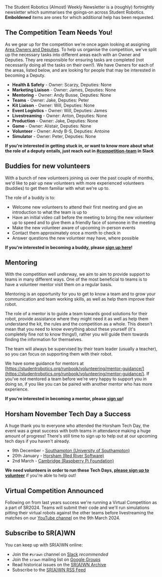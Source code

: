 The Student Robotics (Almost) Weekly Newsletter is a (roughly) fortnightly newsletter which summarises the goings‐on across Student Robotics. **Emboldened** items are ones for which additional help has been requested.

## The Competition Team Needs You!

As we gear up for the competition we're once again looking at assigning [Area Owners and Deputies](https://studentrobotics.org/runbook/programme/area-owners/). To help us organise the competition, we've split up the necessary tasks into different areas each with an Owner and Deputies. They are responsible for ensuring tasks are completed (not necessarily doing all the tasks on their own!). We have Owners for each of the areas, listed below, and are looking for people that may be interested in becoming a Deputy.

- **Health & Safety** - Owner: Scarzy, Deputies: None
- **Marketing Liaison** - Owner: James, Deputies: None
- **Mentoring** - Owner: Andy Busse, Deputies: None
- **Teams** - Owner: Jake, Deputies: Peter
- **Kit Liaison** - Owner: Will, Deputies: None
- **Event Logistics** - Owner: Will, Deputies: James
- **Livestreaming** - Owner: Anton, Deputies: None
- **Production** - Owner: Jake, Deputies: None
- **Game** - Owner: Alistair, Deputies: None
- **Volunteer** - Owner: Andy B-S, Deputies: Antoine
- **Simulator** - Owner: Peter, Deputies: None

**If you're interested in getting stuck in, or want to know more about what the role of a deputy entails, just reach out in [#competition-team](https://studentrobotics.slack.com/archives/CBP7UL6RG) in Slack**

## Buddies for new volunteers

With a bunch of new volunteers joining us over the past couple of months, we'd like to pair up new volunteers with more experienced volunteers (buddies) to get them familiar with what we're up to.

The role of a buddy is to:
- Welcome new volunteers to attend their first meeting and give an introduction to what the team is up to
- Have an initial video call before the meeting to bring the new volunteer up to speed and to give them a friendly face of someone in the meeting
- Make the new volunteer aware of upcoming in-person events
- Contact them approximately once a month to check in
- Answer questions the new volunteer may have, where possible

**If you're interested in becoming a buddy, please [sign up here](https://forms.gle/cVpcHgPBf1fFKQVR7)!**

## Mentoring

With the competition well underway, we aim to aim to provide support to teams in many different ways. One of the most beneficial to teams is to have a volunteer mentor visit them on a regular basis.

Mentoring is an opportunity for you to get to know a team and to grow your communication and team working skills, as well as help them improve their robot.

The role of a mentor is to guide a team towards good solutions for their robot, provide assistance where they might need it as well as help them understand the kit, the rules and the competition as a whole. This doesn't mean that you need to know everything about these yourself (it's completely fine not to know things!), rather you will guide them towards finding the information for themselves.

The team will always be supervised by their team leader (usually a teacher), so you can focus on supporting them with their robot.

We have some guidance for mentors at [https://studentrobotics.org/runbook/volunteering/mentor-guidance/](https://studentrobotics.org/runbook/volunteering/mentor-guidance/). If you've not mentored a team before we're very happy to support you in doing so, if you like you can be paired with another mentor who has more experience.

**If you're interested in becoming a mentor, please [sign up](https://forms.gle/pigzfQ9LGZvrmjMu6)!**

## Horsham November Tech Day a Success

A huge thank you to everyone who attended the Horsham Tech Day, the event was a great success with both teams in attendance making a huge amount of progress! There's still time to sign up to help out at our upcoming tech days if you haven't already.

- 9th December - [Southampton (University of Southampton)](https://studentrobotics.org/events/sr2024/southampton-tech-day-december/)
- 20th January - [Horsham (Red River Software)](https://studentrobotics.org/events/sr2024/horsham-tech-day-january/)
- 2nd March - [Cambridge (Raspberry Pi Foundation)](https://studentrobotics.org/events/sr2024/cambridge-tech-day-march/)

 **We need volunteers in order to run these Tech Days, [please sign up to volunteer](https://forms.gle/at6jwKjNXznREFz89)** if you're able to help out!

## Virtual Competition Announced

Following on from last years success we're running a Virtual Competition as a part of SR2024. Teams will submit their code and we'll run simulations pitting their virtual robots against the other teams before livestreaming the matches on our [YouTube channel](https://youtube.com/live/hlfaQIfLaRg) on the 9th March 2024.

## Subscribe to SR(A)WN

You can keep up with SR(A)WN online:

- Join the `#srawn` channel on [Slack](https://app.slack.com/client/T0EEPF1LH/C01GBT8NMSN) _recommended_
- Join the `srawn` mailing list on [Google Groups](https://groups.google.com/g/srawn)
- Read historical issues on the [SR(A)WN Archive](https://studentrobotics.org/srawn)
- Subscribe to the [SR(A)WN RSS Feed](https://studentrobotics.org/srawn/rss.xml)
